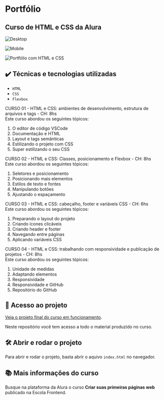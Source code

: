 # Portfólio  
## Curso de HTML e CSS da Alura  

![Desktop](https://user-images.githubusercontent.com/41968938/228979546-ff054598-cb0f-4e19-ad7a-b13523be28dd.jpg)  

![Mobile](https://user-images.githubusercontent.com/41968938/228979511-060897f1-8bbb-47fa-81a6-683e17c66b8c.png)  

![Portfólio com HTML e CSS](https://patyfil.github.io/portfolio-html-e-css-alura/)

## ✔️ Técnicas e tecnologias utilizadas

- `HTML`  
- `CSS`  
- `Flexbox`  

CURSO 01 - HTML e CSS: ambientes de desenvolvimento, estrutura de arquivos e tags - CH: 8hs  
Este curso abordou os seguintes tópicos:  
1. O editor de código VSCode  
2. Documentação e HTML  
3. Layout e tags semânticas  
4. Estilizando o projeto com CSS  
5. Super estilizando o seu CSS  

CURSO 02 - HTML e CSS: Classes, posicionamento e Flexbox - CH: 8hs  
Este curso abordou os seguintes tópicos:  
1. Seletores e posicionamento  
2. Posicionando mais elementos  
3. Estilos de texto e fontes  
4. Manipulando botões  
5. Ajustando o espaçamento  

CURSO 03 - HTML e CSS: cabeçalho, footer e variáveis CSS - CH: 6hs  
Este curso abordou os seguintes tópicos:
1. Preparando o layout do projeto
2. Criando ícones clicáveis
3. Criando header e footer
4. Navegando entre páginas
5. Aplicando variáveis CSS

CURSO 04 - HTML e CSS: trabalhando com responsividade e publicação de projetos - CH: 8hs  
Este curso abordou os seguintes tópicos:
1. Unidade de medidas
2. Adaptando elementos
3. Responsividade
4. Responsividade e GitHub
5. Repositório do GitHub


## 📁 Acesso ao projeto

[Veja o projeto final do curso em funcionamento](https://patyfil.github.io/portfolio-html-e-css-alura/).

Neste repositório você tem acesso a todo o material produzido no curso.

## 🛠️ Abrir e rodar o projeto

Para abrir e rodar o projeto, basta abrir o aquivo `index.html` no navegador.

## 📚 Mais informações do curso

Busque na plataforma da Alura o curso **Criar suas primeiras páginas web** publicado na Escola Frontend.
